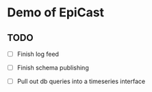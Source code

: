 # Demo of EpiCast



## TODO
- [ ] Finish log feed
- [ ] Finish schema publishing
- [ ] Pull out db queries into a timeseries interface


